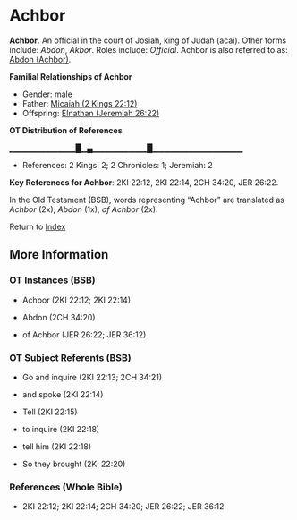 # Achbor
**Achbor**. 
An official in the court of Josiah, king of Judah (acai). 
Other forms include: 
*Abdon*, *Akbor*. 
Roles include: 
_Official_. 
Achbor is also referred to as: 
[Abdon (Achbor)](Abdon.4.md). 




**Familial Relationships of Achbor**


* Gender: male
* Father: [Micaiah (2 Kings 22:12)](Micaiah.3.md)
* Offspring: [Elnathan (Jeremiah 26:22)](Elnathan.5.md)


**OT Distribution of References**

▁▁▁▁▁▁▁▁▁▁▁█▁▄▁▁▁▁▁▁▁▁▁█▁▁▁▁▁▁▁▁▁▁▁▁▁▁▁
* References: 2 Kings: 2; 2 Chronicles: 1; Jeremiah: 2



**Key References for Achbor**: 
2KI 22:12, 2KI 22:14, 2CH 34:20, JER 26:22. 


In the Old Testament (BSB), words representing “Achbor” are translated as 
*Achbor* (2x), *Abdon* (1x), *of Achbor* (2x). 




Return to [Index](00-Index.md)

## More Information

### OT Instances (BSB)

* Achbor (2KI 22:12; 2KI 22:14)

* Abdon (2CH 34:20)

* of Achbor (JER 26:22; JER 36:12)



### OT Subject Referents (BSB)

* Go and inquire (2KI 22:13; 2CH 34:21)

* and spoke (2KI 22:14)

* Tell (2KI 22:15)

* to inquire (2KI 22:18)

* tell him (2KI 22:18)

* So they brought (2KI 22:20)



### References (Whole Bible)

* 2KI 22:12; 2KI 22:14; 2CH 34:20; JER 26:22; JER 36:12



